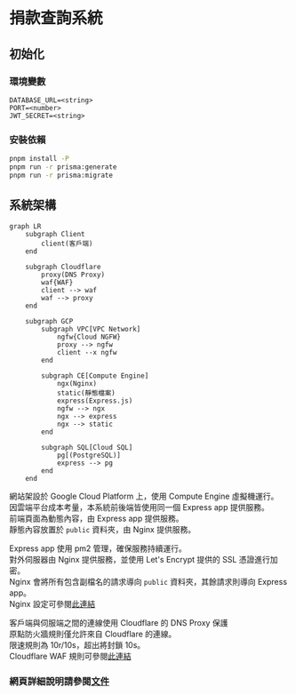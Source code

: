 # 捐款查詢系統

## 初始化

### 環境變數

```dosini
DATABASE_URL=<string>
PORT=<number>
JWT_SECRET=<string>
```

### 安裝依賴

```bash
pnpm install -P
pnpm run -r prisma:generate
pnpm run -r prisma:migrate
```

## 系統架構

```mermaid
graph LR
    subgraph Client
        client(客戶端)
    end

    subgraph Cloudflare
        proxy(DNS Proxy)
        waf{WAF}
        client --> waf
        waf --> proxy
    end

    subgraph GCP
        subgraph VPC[VPC Network]
            ngfw{Cloud NGFW}
            proxy --> ngfw
            client --x ngfw
        end

        subgraph CE[Compute Engine]
            ngx(Nginx)
            static(靜態檔案)
            express(Express.js)
            ngfw --> ngx
            ngx --> express
            ngx --> static
        end

        subgraph SQL[Cloud SQL]
            pg[(PostgreSQL)]
            express --> pg
        end
    end
```

網站架設於 Google Cloud Platform 上，使用 Compute Engine 虛擬機運行。<br />
因雲端平台成本考量，本系統前後端皆使用同一個 Express app 提供服務。<br />
前端頁面為動態內容，由 Express app 提供服務。<br />
靜態內容放置於 `public` 資料夾，由 Nginx 提供服務。

Express app 使用 pm2 管理，確保服務持續運行。<br />
對外伺服器由 Nginx 提供服務，並使用 Let's Encrypt 提供的 SSL 憑證進行加密。<br />
Nginx 會將所有包含副檔名的請求導向 `public` 資料夾，其餘請求則導向 Express app。<br />
Nginx 設定可參閱[此連結](https://github.com/xzihnago/debian-quick-setup/blob/main/conf.d/example.conf)

客戶端與伺服端之間的連線使用 Cloudflare 的 DNS Proxy 保護<br />
原點防火牆規則僅允許來自 Cloudflare 的連線。<br />
限速規則為 10r/10s，超出將封鎖 10s。<br />
Cloudflare WAF 規則可參閱[此連結](https://github.com/xzihnago/debian-quick-setup/blob/main/cloudflare/waf.txt)

### 網頁詳細說明請參閱[文件](docs/README.md)
